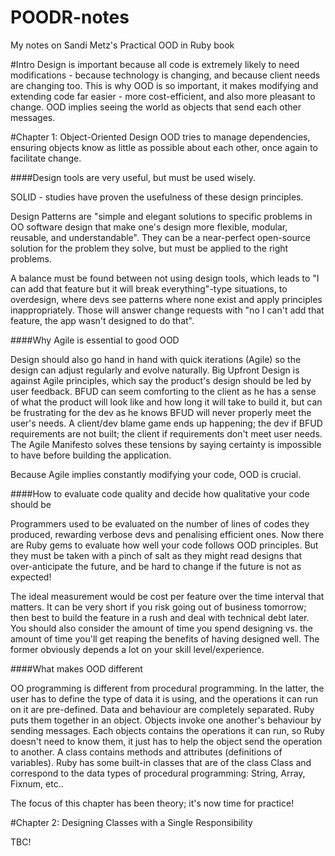 # POODR-notes
My notes on Sandi Metz's Practical OOD in Ruby book

#Intro
Design is important because all code is extremely likely to need modifications - because technology is changing, and because client needs are changing too. This is why OOD is so important, it makes modifying and extending code far easier - more cost-efficient, and also more pleasant to change. OOD implies seeing the world as objects that send each other messages.

#Chapter 1: Object-Oriented Design
OOD tries to manage dependencies, ensuring objects know as little as possible about each other, once again to facilitate change.

####Design tools are very useful, but must be used wisely.

SOLID - studies have proven the usefulness of these design principles.

Design Patterns are "simple and elegant solutions to specific problems in OO software design that make one's design more flexible, modular, reusable, and understandable". They can be a near-perfect open-source solution for the problem they solve, but must be applied to the right problems. 

A balance must be found between not using design tools, which leads to "I can add that feature but it will break everything"-type situations, to overdesign, where devs see patterns where none exist and apply principles inappropriately. Those will answer change requests with "no I can't add that feature, the app wasn't designed to do that".

####Why Agile is essential to good OOD 

Design should also go hand in hand with quick iterations (Agile) so the design can adjust regularly and evolve naturally. Big Upfront Design is against Agile principles, which say the product's design should be led by user feedback. BFUD can seem comforting to the client as he has a sense of what the product will look like and how long it will take to build it, but can be frustrating for the dev as he knows BFUD will never properly meet the user's needs. A client/dev blame game ends up happening; the dev if BFUD requirements are not built; the client if requirements don't meet user needs. The Agile Manifesto solves these tensions by saying certainty is impossible to have before building the application.

Because Agile implies constantly modifying your code, OOD is crucial.

####How to evaluate code quality and decide how qualitative your code should be

Programmers used to be evaluated on the number of lines of codes they produced, rewarding verbose devs and penalising efficient ones. Now there are Ruby gems to evaluate how well your code follows OOD principles. But they must be taken with a pinch of salt as they might read designs that over-anticipate the future, and be hard to change if the future is not as expected!

The ideal measurement would be cost per feature over the time interval that matters. It can be very short if you risk going out of business tomorrow; then best to build the feature in a rush and deal with technical debt later. You should also consider the amount of time you spend designing vs. the amount of time you'll get reaping the benefits of having designed well. The former obviously depends a lot on your skill level/experience.

####What makes OOD different

OO programming is different from procedural programming. In the latter, the user has to define the type of data it is using, and the operations it can run on it are pre-defined. Data and behaviour are completely separated. Ruby puts them together in an object. Objects invoke one another's behaviour by sending messages. Each objects contains the operations it can run, so Ruby doesn't need to know them, it just has to help the object send the operation to another. A class contains methods and attributes (definitions of variables). Ruby has some built-in classes that are of the class Class and correspond to the data types of procedural programming: String, Array, Fixnum, etc..

The focus of this chapter has been theory; it's now time for practice!

#Chapter 2: Designing Classes with a Single Responsibility

TBC!
